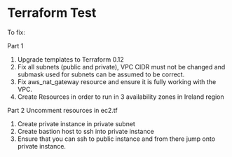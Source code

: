 # Terraform Test

To fix:

Part 1
1. Upgrade templates to Terraform 0.12
2. Fix all subnets (public and private), VPC CIDR must not be changed and submask used for subnets can be assumed to be correct.
3. Fix aws_nat_gateway resource and ensure it is fully working with the VPC.
4. Create Resources in order to run in 3 availability zones in Ireland region 

Part 2
Uncomment resources in ec2.tf
1. Create private instance in private subnet
2. Create bastion host to ssh into private instance
3. Ensure that you can ssh to public instance and from there jump onto private instance.
